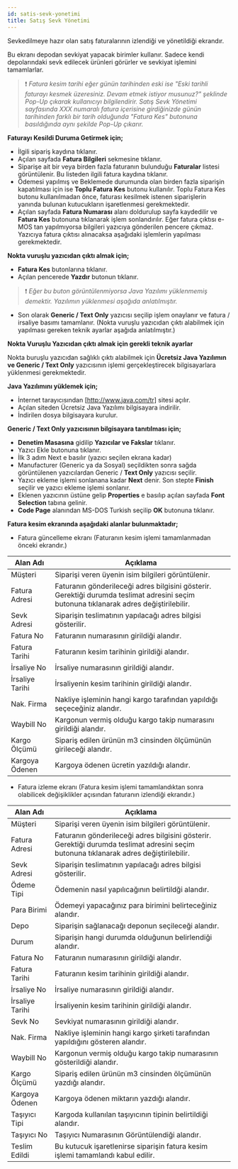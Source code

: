 ```yaml
---
id: satis-sevk-yonetimi
title: Satış Sevk Yönetimi
---
```


Sevkedilmeye hazır olan satış faturalarının izlendiği ve yönetildiği ekrandır.

Bu ekranı depodan sevkiyat yapacak birimler kullanır. Sadece kendi depolarındaki sevk edilecek ürünleri görürler ve sevkiyat işlemini tamamlarlar. 

>❗️ _Fatura kesim tarihi eğer günün tarihinden eski ise "Eski tarihli faturayı kesmek üzeresiniz. Devam etmek istiyor musunuz?" şeklinde Pop-Up çıkarak kullanıcıyı bilgilendirir. Satış Sevk Yönetimi sayfasında XXX numaralı fatura içerisine girdiğinizde günün tarihinden farklı bir tarih olduğunda "Fatura Kes" butonuna basıldığında aynı şekilde Pop-Up çıkarır._


**Faturayı Kesildi Duruma Getirmek için;**
- İlgili sipariş kaydına tıklanır.
- Açılan sayfada **Fatura Bilgileri** sekmesine tıklanır.
- Siparişe ait bir veya birden fazla faturanın bulunduğu **Faturalar** listesi görüntülenir. Bu listeden ilgili fatura kaydına tıklanır. 
- Ödemesi yapılmış ve Beklemede durumunda olan birden fazla siparişin kapatılması için ise **Toplu Fatura Kes** butonu kullanılır. Toplu Fatura Kes butonu kullanılmadan önce, faturası kesilmek istenen siparişlerin yanında bulunan kutucukların işaretlenmesi gerekmektedir.
- Açılan sayfada **Fatura Numarası** alanı doldurulup sayfa kaydedilir ve **Fatura Kes** butonuna tıklanarak işlem sonlandırılır. Eğer fatura çıktısı e-MOS tan yapılmıyorsa bilgileri yazıcıya gönderilen pencere çıkmaz. Yazıcıya fatura çıktısı alınacaksa aşağıdaki işlemlerin yapılması gerekmektedir.

**Nokta vuruşlu yazıcıdan çıktı almak için;**
- **Fatura Kes** butonlarına tıklanır.
- Açılan pencerede **Yazdır** butonun tıklanır.

>❗️ _Eğer bu buton görüntülenmiyorsa Java Yazılımı yüklenmemiş demektir. Yazılımın yüklenmesi aşağıda anlatılmıştır._

- Son olarak **Generic / Text Only** yazıcısı seçilip işlem onaylanır ve fatura / irsaliye basımı tamamlanır.  (Nokta vuruşlu yazıcıdan çıktı alabilmek için yapılması gereken teknik ayarlar aşağıda anlatılmıştır.)

**Nokta Vuruşlu Yazıcıdan çıktı almak  için gerekli teknik ayarlar**

Nokta buruşlu yazıcıdan sağlıklı çıktı alabilmek için **Ücretsiz Java Yazılımın ve Generic / Text Only** yazıcısının işlemi gerçekleştirecek bilgisayarlara yüklenmesi  gerekmektedir.

**Java Yazılımını yüklemek için;**

- İnternet tarayıcısından [http://www.java.com/tr] sitesi açılır.
- Açılan siteden Ücretsiz Java Yazılımı bilgisayara indirilir.
- İndirilen dosya bilgisayara kurulur.

**Generic / Text Only yazıcısının bilgisayara tanıtılması için;**

- **Denetim Masasına** gidilip **Yazıcılar ve Fakslar** tıklanır.
- Yazıcı Ekle butonuna tıklanır.
- İlk 3 adım Next e basılır (yazıcı seçilen ekrana kadar)
- Manufacturer (Generic ya da Sosyal) seçildikten sonra sağda görüntülenen yazıcılardan Generic / **Text Only** yazıcısı seçilir.
- Yazıcı ekleme işlemi sonlanana kadar **Next** denir. Son stepte **Finish** seçilir ve yazıcı ekleme işlemi sonlanır.
- Eklenen yazıcının üstüne gelip **Properties** e basılıp açılan sayfada **Font Selection** tabına gelinir.
- **Code Page** alanından MS-DOS Turkish seçilip **OK** butonuna tıklanır. 

**Fatura kesim ekranında aşağıdaki alanlar bulunmaktadır;**

- Fatura güncelleme ekranı (Faturanın kesim işlemi tamamlanmadan önceki ekrandır.)

|Alan Adı|Açıklama|
|--|--|
|Müşteri|Siparişi veren üyenin isim bilgileri görüntülenir.|
|Fatura Adresi|Faturanın gönderileceği adres bilgisini gösterir. Gerektiği durumda teslimat adresini seçim butonuna tıklanarak adres değiştirilebilir.|
|Sevk Adresi |Siparişin teslimatının yapılacağı adres bilgisi gösterilir. |
|Fatura No |Faturanın numarasının girildiği alandır.	|
|Fatura Tarihi|Faturanın kesim tarihinin girildiği alandır.|
|İrsaliye No|İrsaliye numarasının girildiği alandır.|
|İrsaliye Tarihi|İrsaliyenin kesim tarihinin girildiği alandır.|
|Nak. Firma|Nakliye işleminin hangi kargo tarafından yapıldığı seçeceğiniz alandır.|
|Waybill No|Kargonun vermiş olduğu kargo takip numarasını girildiği alandır.|
|Kargo Ölçümü|Sipariş edilen ürünün m3 cinsinden ölçümünün girileceği alandır.|
|Kargoya Ödenen|Kargoya ödenen ücretin yazıldığı alandır.|


- Fatura izleme ekranı (Fatura kesim işlemi tamamlandıktan sonra olabilicek değişiklikler açısından faturanın izlendiği ekrandır.)

|Alan Adı|Açıklama|
|--|--|
|Müşteri|Siparişi veren üyenin isim bilgileri görüntülenir.	|
|Fatura Adresi|Faturanın gönderileceği adres bilgisini gösterir. Gerektiği durumda teslimat adresini seçim butonuna tıklanarak adres değiştirilebilir.|
|Sevk Adresi |Siparişin teslimatının yapılacağı adres bilgisi gösterilir. |
|Ödeme Tipi |Ödemenin nasıl yapılıcağının belirtildği alandır.|
|Para Birimi |Ödemeyi yapacağınız para birimini belirteceğiniz alandır.	|
|Depo|Siparişin sağlanacağı deponun seçileceği alandır.|
|Durum|Siparişin hangi durumda olduğunun belirlendiği alandır.	|
|Fatura No |Faturanın numarasının girildiği alandır.|
|Fatura Tarihi |Faturanın kesim tarihinin girildiği alandır.|
|İrsaliye No |İrsaliye numarasının girildiği alandır.|
|İrsaliye Tarihi |İrsaliyenin kesim tarihinin girildiği alandır.|
|Sevk No|Sevkiyat numarasının girildiği alandır.|
|Nak. Firma|Nakliye işleminin hangi kargo şirketi tarafından yapıldığını gösteren alandır.|
|Waybill No|Kargonun vermiş olduğu kargo takip numarasının gösterildiği alandır.|
|Kargo Ölçümü|Sipariş edilen ürünün m3 cinsinden ölçümünün yazdığı alandır.	|
|Kargoya Ödenen|Kargoya ödenen miktarın yazdığı alandır.|
|Taşıyıcı Tipi |Kargoda kullanılan taşıyıcının tipinin belirtildiği alandır.|
|Taşıyıcı No |Taşıyıcı Numarasının Görüntülendiği alandır.	|
|Teslim Edildi|Bu kutucuk işaretlenirse siparişin fatura kesim işlemi tamamlandı kabul edilir.	|